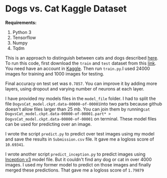 # Dogs vs. Cat Kaggle Dataset

<b>Requirements:</b>
1. Python 3
2. Tensorflow
3. Numpy
4. Tqdm

This is an approach to distinguish between cats and dogs described <a href="https://www.kaggle.com/c/dogs-vs-cats-redux-kernels-edition/"> here</a>.
To run this code, first download the `train` and `test` dataset from this <a href="https://www.kaggle.com/c/dogs-vs-cats-redux-kernels-edition/data"> link</a>.
You need have an account in <a href="https://www.kaggle.com/"> Kaggle</a>. Then run `train.py`.I used 24000 images for training and 1000 images for testing. 

Final accuracy on test set was `0.7857`. You can improve it by adding more layers, using dropout and varying number of neurons at each layer.

I have provided my models files in the `model_file` folder. I had to split the file `DogvsCat_model.ckpt.data-00000-of-00001`into two parts because github doesn't allow files larger than 25 mb. You can join them by running```cat DogvsCat_model.ckpt.data-00000-of-00001.part* > DogvsCat_model.ckpt.data-00000-of-00001``` on terminal. These model files can be used for predicting over an image. 

I wrote the script `predict.py` to predict over test images using my model and save the results in `Submission.csv` file. It gave me a logloss score of `10.69341`. 

I wrote another script `predict_inception.py` to predict images using <a href="https://www.kaggle.com/google-brain/inception-v3"> Inception v3</a> model file. But it couldn't find any dog or cat in over 4000 images. I used my former model to predict on those images and finally merged these predictions. That gave me a logloss score of `1.79879`
